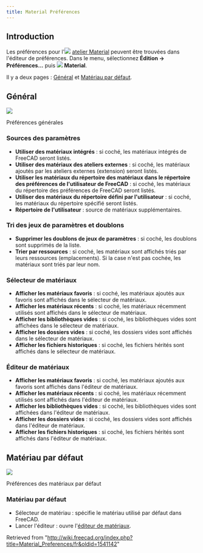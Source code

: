 ```yaml
---
title: Material Préférences
---
```

## Introduction

Les préférences pour l'![](/images/Workbench_Material.svg) [atelier Material](/Material_Workbench/fr "Material Workbench/fr") peuvent être trouvées dans l'éditeur de préférences. Dans le menu, sélectionnez **Édition → Préférences...** puis **![](/images/Workbench_Material.svg) Material**.

Il y a deux pages : [Général](#Général) et [Matériau par défaut](#Matériau_par_défaut).

## Général

![](/images/Preferences_Material_Page_General.png)

Préférences générales

### Sources des paramètres

* **Utiliser des matériaux intégrés** : si coché, les matériaux intégrés de FreeCAD seront listés.
* **Utiliser des matériaux des ateliers externes** : si coché, les matériaux ajoutés par les ateliers externes (extension) seront listés.
* **Utiliser les matériaux du répertoire des matériaux dans le répertoire des préférences de l'utilisateur de FreeCAD** : si coché, les matériaux du répertoire des préférences de FreeCAD seront listés.
* **Utiliser des matériaux du répertoire défini par l'utilisateur** : si coché, les matériaux du répertoire spécifié seront listés.
* **Répertoire de l'utilisateur** : source de matériaux supplémentaires.

### Tri des jeux de paramètres et doublons

* **Supprimer les doublons de jeux de paramètres** : si coché, les doublons sont supprimés de la liste.
* **Trier par ressources** : si coché, les matériaux sont affichés triés par leurs ressources (emplacements). Si la case n'est pas cochée, les matériaux sont triés par leur nom.

### Sélecteur de matériaux

* **Afficher les matériaux favoris** : si coché, les matériaux ajoutés aux favoris sont affichés dans le sélecteur de matériaux.
* **Afficher les matériaux récents** : si coché, les matériaux récemment utilisés sont affichés dans le sélecteur de matériaux.
* **Afficher les bibliothèques vides** : si coché, les bibliothèques vides sont affichées dans le sélecteur de matériaux.
* **Afficher les dossiers vides** : si coché, les dossiers vides sont affichés dans le sélecteur de matériaux.
* **Afficher les fichiers historiques** : si coché, les fichiers hérités sont affichés dans le sélecteur de matériaux.

### Éditeur de matériaux

* **Afficher les matériaux favoris** : si coché, les matériaux ajoutés aux favoris sont affichés dans l'éditeur de matériaux.
* **Afficher les matériaux récents** : si coché, les matériaux récemment utilisés sont affichés dans l'éditeur de matériaux.
* **Afficher les bibliothèques vides** : si coché, les bibliothèques vides sont affichées dans l'éditeur de matériaux.
* **Afficher les dossiers vides** : si coché, les dossiers vides sont affichés dans l'éditeur de matériaux.
* **Afficher les fichiers historiques** : si coché, les fichiers hérités sont affichés dans l'éditeur de matériaux.

## Matériau par défaut

![](/images/Preferences_Material_Page_Default_Material.png)

Préférences des matériaux par défaut

### Matériau par défaut

* Sélecteur de matériau : spécifie le matériau utilisé par défaut dans FreeCAD.
* Lancer l'éditeur : ouvre l'[éditeur de matériaux](/Material_Edit/fr "Material Edit/fr").

Retrieved from "<http://wiki.freecad.org/index.php?title=Material_Preferences/fr&oldid=1541142>"